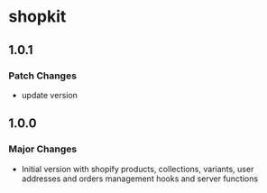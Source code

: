 # shopkit

## 1.0.1

### Patch Changes

- update version

## 1.0.0

### Major Changes

- Initial version with shopify products, collections, variants, user addresses and orders management hooks and server functions

